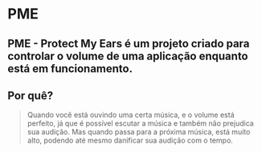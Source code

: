 # PME
PME - Protect My Ears é um projeto criado para controlar o volume de uma aplicação enquanto está em funcionamento.
--------
## Por quê?
> Quando você está ouvindo uma certa música, e o volume está perfeito, já que é possível escutar a música e também não prejudica sua audição. Mas quando passa para a próxima música, está muito alto, podendo até mesmo danificar sua audição com o tempo.

